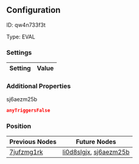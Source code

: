 # <nil>
## Configuration
ID:  qw4n733f3t

Type: EVAL 


### Settings
| Setting | Value  |
| :------------------------ | ---------------------------------------- |
 




### Additional Properties
sj6aezm25b
 ```json 
anyTriggersFalse
```




### Position
| Previous Nodes | Future Nodes |
| :------------- | ------------ |
| [7jufzmg1rk](./7jufzmg1rk.md) | [li0d8slgjx](./li0d8slgjx.md), [sj6aezm25b](./sj6aezm25b.md) |